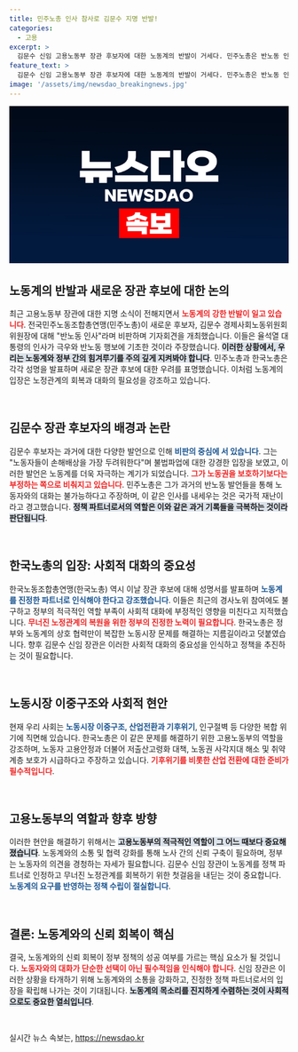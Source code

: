 ```yaml
---
title: 민주노총 인사 참사로 김문수 지명 반발!
categories:
  - 고용
excerpt: >
  김문수 신임 고용노동부 장관 후보자에 대한 노동계의 반발이 거세다. 민주노총은 반노동 인사참사라며 강력하게 반대하고, 한국노총은 노동계와의 대화 복원을 촉구하고 나섰다. 과연 양대노총의 목소리가 정부 정책에 어떤 변화를 가져올지 주목된다!
feature_text: >
  김문수 신임 고용노동부 장관 후보자에 대한 노동계의 반발이 거세다. 민주노총은 반노동 인사참사라며 강력하게 반대하고, 한국노총은 노동계와의 대화 복원을 촉구하고 나섰다. 과연 양대노총의 목소리가 정부 정책에 어떤 변화를 가져올지 주목된다!
image: '/assets/img/newsdao_breakingnews.jpg'
---
```


<p><img src="/assets/img/newsdao_breakingnews.jpg" alt="ranknews 속보" /></p>

<h2 data-ke-size="size26">노동계의 반발과 새로운 장관 후보에 대한 논의</h2>

<p data-ke-size="size16">최근 고용노동부 장관에 대한 지명 소식이 전해지면서 <b><span style="color: #ee2323;">노동계의 강한 반발이 일고 있습니다</span></b>. 전국민주노동조합총연맹(민주노총)이 새로운 후보자, 김문수 경제사회노동위원회 위원장에 대해 "반노동 인사"라며 비판하며 기자회견을 개최했습니다. 이들은 율석열 대통령의 인사가 극우와 반노동 행보에 기초한 것이라 주장했습니다. <b><span style="background-color: #21538527;">이러한 상황에서, 우리는 노동계와 정부 간의 힘겨루기를 주의 깊게 지켜봐야 합니다</span></b>. 민주노총과 한국노총은 각각 성명을 발표하며 새로운 장관 후보에 대한 우려를 표명했습니다. 이처럼 노동계의 입장은 노정관계의 회복과 대화의 필요성을 강조하고 있습니다.</p>

<p data-ke-size="size16">&nbsp;</p>

<h2 data-ke-size="size26">김문수 장관 후보자의 배경과 논란</h2>

<p data-ke-size="size16">김문수 후보자는 과거에 대한 다양한 발언으로 인해 <b><span style="color: #1a5490;">비판의 중심에 서 있습니다</span></b>. 그는 "노동자들이 손해배상을 가장 두려워한다"며 불법파업에 대한 강경한 입장을 보였고, 이러한 발언은 노동계를 더욱 자극하는 계기가 되었습니다. <b><span style="color: #ee2323;">그가 노동권을 보호하기보다는 부정하는 쪽으로 비춰지고 있습니다</span></b>. 민주노총은 그가 과거의 반노동 발언들을 통해 노동자와의 대화는 불가능하다고 주장하며, 이 같은 인사를 내세우는 것은 국가적 재난이라고 경고했습니다. <b><span style="background-color: #21538527;">정책 파트너로서의 역할은 이와 같은 과거 기록들을 극복하는 것이라 판단됩니다</span></b>.</p>

<p data-ke-size="size16">&nbsp;</p>

<h2 data-ke-size="size26">한국노총의 입장: 사회적 대화의 중요성</h2>

<p data-ke-size="size16">한국노동조합총연맹(한국노총) 역시 이날 장관 후보에 대해 성명서를 발표하며 <b><span style="color: #1a5490;">노동계를 진정한 파트너로 인식해야 한다고 강조했습니다</span></b>. 이들은 최근의 경사노위 참여에도 불구하고 정부의 적극적인 역할 부족이 사회적 대화에 부정적인 영향을 미친다고 지적했습니다. <b><span style="color: #ee2323;">무너진 노정관계의 복원을 위한 정부의 진정한 노력이 필요합니다</span></b>. 한국노총은 정부와 노동계의 상호 협력만이 복잡한 노동시장 문제를 해결하는 지름길이라고 덧붙였습니다. 향후 김문수 신임 장관은 이러한 사회적 대화의 중요성을 인식하고 정책을 추진하는 것이 필요합니다.</p>

<p data-ke-size="size16">&nbsp;</p>

<h2 data-ke-size="size26">노동시장 이중구조와 사회적 현안</h2>

<p data-ke-size="size16">현재 우리 사회는 <b><span style="color: #1a5490;">노동시장 이중구조, 산업전환과 기후위기</span></b>, 인구절벽 등 다양한 복합 위기에 직면해 있습니다. 한국노총은 이 같은 문제를 해결하기 위한 고용노동부의 역할을 강조하며, 노동자 고용안정과 더불어 저출산고령화 대책, 노동권 사각지대 해소 및 취약계층 보호가 시급하다고 주장하고 있습니다. <b><span style="color: #ee2323;">기후위기를 비롯한 산업 전환에 대한 준비가 필수적입니다</span></b>.</p>

<p data-ke-size="size16">&nbsp;</p>

<h2 data-ke-size="size26">고용노동부의 역할과 향후 방향</h2>

<p data-ke-size="size16">이러한 현안을 해결하기 위해서는 <b><span style="background-color: #21538527;">고용노동부의 적극적인 역할이 그 어느 때보다 중요해졌습니다</span></b>. 노동계와의 소통 및 협력 강화를 통해 노사 간의 신뢰 구축이 필요하며, 정부는 노동자의 의견을 경청하는 자세가 필요합니다. 김문수 신임 장관이 노동계를 정책 파트너로 인정하고 무너진 노정관계를 회복하기 위한 첫걸음을 내딛는 것이 중요합니다. <b><span style="color: #1a5490;">노동계의 요구를 반영하는 정책 수립이 절실합니다</span></b>.</p>

<p data-ke-size="size16">&nbsp;</p>

<h2 data-ke-size="size26">결론: 노동계와의 신뢰 회복이 핵심</h2>

<p data-ke-size="size16">결국, 노동계와의 신뢰 회복이 정부 정책의 성공 여부를 가르는 핵심 요소가 될 것입니다. <b><span style="color: #ee2323;">노동자와의 대화가 단순한 선택이 아닌 필수적임을 인식해야 합니다</span></b>. 신임 장관은 이러한 상황을 타개하기 위해 노동계와의 소통을 강화하고, 진정한 정책 파트너로서의 입장을 확립해 나가는 것이 기대됩니다. <b><span style="background-color: #21538527;">노동계의 목소리를 진지하게 수렴하는 것이 사회적으로도 중요한 열쇠입니다</span></b>.</p>

<p data-ke-size="size16">&nbsp;</p>
실시간 뉴스 속보는, <a href="https://newsdao.kr" rel="dofollow">https://newsdao.kr</a>


